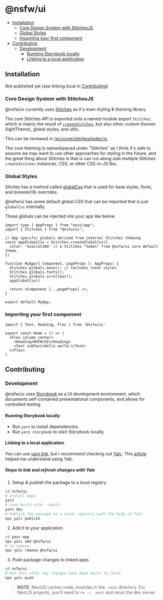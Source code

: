 # @nsfw/ui

- [Installation](#installation)
  - [Core Design System with StitchesJS](#core-design-system-with-stitchesjs)
  - [Global Styles](#global-styles)
  - [Importing your first component](#importing-your-first-component)
- [Contributing](#contributing)
  - [Development](#development)
    - [Running Storybook locally](#running-storybook-locally)
    - [Linking to a local application](#linking-to-a-local-application)

## Installation

Not published yet (see linking local in [Contributing](#contributing))

### Core Design System with StitchesJS

@nsfw/ui currently uses [Stitches](https://stitches.dev/) as it's main styling & theming library.

The core Stitches API is exported onto a named module export `Stitches`, which is mainly the result of [`createStitches`](https://stitches.dev/docs/api#createstitches), but also other custom themes (lightTheme), global styles, and utils.

This can be reviewed in [/src/core/stitches/index.ts](/src/core/stitches/index.ts).

The core theming is namedspaced under "Stitches" as I think it's safe to assume we may want to use other approaches for styling in the future, and the great thing about Stitches is that is can run along side multiple Stitches `createStitches` instances, CSS, or other CSS-in-JS libs.

### Global Styles

Sitches has a method called [globalCss](https://stitches.dev/docs/styling#global-styles) that is used for base styles, fonts, and browser/lib overrides.

@nsfw/ui has some default global CSS that can be imported that is just `globalCss` internally.

These globals can be injected into your app like below.

```tsx
import type { AppProps } from "next/app";
import { Stitches } from "@nsfw/ui";

// App specific globals derived from internal Stitches theming
const appGlobalCss = Stitches.createGlobalCss({
  color: '$voilet100' // a Stitches "token" from @nsfw/ui core default theme.
})

function MyApp({ Component, pageProps }: AppProps) {
  Stitches.globals.base(); // includes reset styles
  Stitches.globals.fonts();
  Stitches.globals.scrollbar();
  appGlobalCss()

  return <Component {...pageProps} />;
}

export default MyApp;
```

### Importing your first component

```tsx
import { Text, Heading, Flex } from '@nsfw/ui'

export const Home = () => (
  <Flex column center>
    <Heading>NSFW/UI</Heading>
    <Text subText>Hello world.</Text>
  </Flex>
)
```

## Contributing

### Development

@nsfw/ui uses [Storybook](https://storybook.js.org/docs/ember/get-started/introduction) as a UI development environment, which documents self-contained presentational components, and allows for controlled testing.

#### Running Storybook locally

- Run `yarn` to install dependencies.
- Run `yarn storybook` to start Storybook locally.

#### Linking to a local application

You can use [yarn link](https://classic.yarnpkg.com/en/docs/cli/link/), but I recommend checking out [Yalc](https://github.com/whitecolor/yalc). This [article](https://medium.com/@mtfranchetto/the-solution-for-a-working-npm-yarn-link-ddcb4f3c785e) helped me understand using Yalc.

##### Steps to link and refresh changes with Yalc

1. Setup & publish the package to a _local_ registry

```bash
cd nsfw/ui
# Install deps
yarn
# runs build with --watch
yarn dev
# Publish the package to a local registry with the help of Yalc
npx yalc publish
```

2. Add it to your application

```bash
cd your-app
npx yalc add @nsfw/ui
# to remove:
npx yalc remove @nsfw/ui
```

3. Push package changes to linked apps

```bash
cd nsfw/ui
# Run this after any changes have been built to /dist
npx yalc push
```

> **NOTE**: NextJS caches node_modules in the `.next` directory. For NextJS projects, you'll need to `rm -r .next` and rerun the dev server.
